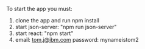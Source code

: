 To start the app you must:

1. clone the app and run npm install
2. start json-server: "npm run json-server"
3. start react: "npm start"
4.  email: tom.j@ibm.com password: mynameistom2
